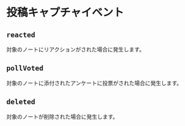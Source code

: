 # 投稿キャプチャイベント

## `reacted`

<MkSchemaViewer :schema="{
type: 'object',
properties: {
 reaction: {
 	type: 'string',
 	description: 'リアクションの種類',
 },
 userId: {
 	type: 'string',
 	description: 'リアクションを行ったユーザーのID',
 },
}
}"/>

対象のノートにリアクションがされた場合に発生します。

## `pollVoted`

<MkSchemaViewer :schema="{
type: 'object',
properties: {
 choice: {
 	type: 'number',
 	description: '選択肢ID',
 },
 userId: {
 	type: 'string',
 	description: '投票を行ったユーザーのID',
 },
}
}"/>

対象のノートに添付されたアンケートに投票がされた場合に発生します。

## `deleted`

<MkSchemaViewer :schema="{
type: 'object',
properties: {
 deletedAt: {
 	type: 'string',
 	description: '削除日時',
 },
}
}"/>

対象のノートが削除された場合に発生します。
